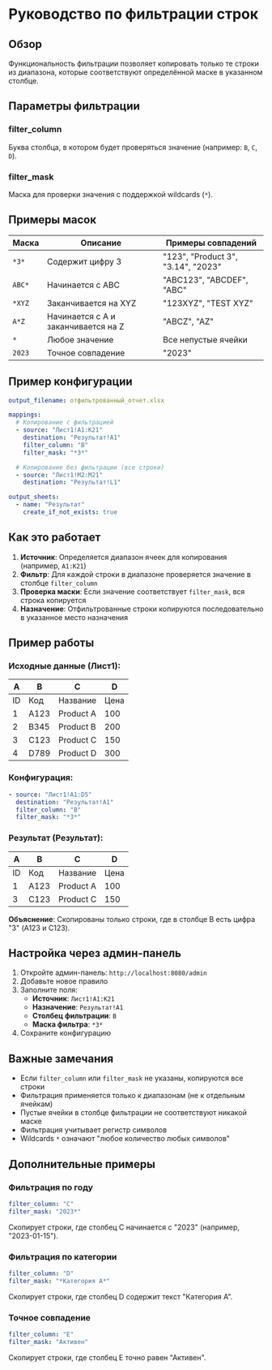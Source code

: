 # Руководство по фильтрации строк

## Обзор

Функциональность фильтрации позволяет копировать только те строки из диапазона, которые соответствуют определённой маске в указанном столбце.

## Параметры фильтрации

### filter_column
Буква столбца, в котором будет проверяться значение (например: `B`, `C`, `D`).

### filter_mask
Маска для проверки значения с поддержкой wildcards (`*`).

## Примеры масок

| Маска | Описание | Примеры совпадений |
|-------|----------|-------------------|
| `*3*` | Содержит цифру 3 | "123", "Product 3", "3.14", "2023" |
| `ABC*` | Начинается с ABC | "ABC123", "ABCDEF", "ABC" |
| `*XYZ` | Заканчивается на XYZ | "123XYZ", "TEST XYZ" |
| `A*Z` | Начинается с A и заканчивается на Z | "ABCZ", "AZ" |
| `*` | Любое значение | Все непустые ячейки |
| `2023` | Точное совпадение | "2023" |

## Пример конфигурации

```yaml
output_filename: отфильтрованный_отчет.xlsx

mappings:
  # Копирование с фильтрацией
  - source: "Лист1!A1:K21"
    destination: "Результат!A1"
    filter_column: "B"
    filter_mask: "*3*"

  # Копирование без фильтрации (все строки)
  - source: "Лист1!M2:M21"
    destination: "Результат!L1"

output_sheets:
  - name: "Результат"
    create_if_not_exists: true
```

## Как это работает

1. **Источник**: Определяется диапазон ячеек для копирования (например, `A1:K21`)
2. **Фильтр**: Для каждой строки в диапазоне проверяется значение в столбце `filter_column`
3. **Проверка маски**: Если значение соответствует `filter_mask`, вся строка копируется
4. **Назначение**: Отфильтрованные строки копируются последовательно в указанное место назначения

## Пример работы

### Исходные данные (Лист1):

| A | B | C | D |
|---|---|---|---|
| ID | Код | Название | Цена |
| 1 | A123 | Product A | 100 |
| 2 | B345 | Product B | 200 |
| 3 | C123 | Product C | 150 |
| 4 | D789 | Product D | 300 |

### Конфигурация:
```yaml
- source: "Лист1!A1:D5"
  destination: "Результат!A1"
  filter_column: "B"
  filter_mask: "*3*"
```

### Результат (Результат):

| A | B | C | D |
|---|---|---|---|
| ID | Код | Название | Цена |
| 1 | A123 | Product A | 100 |
| 3 | C123 | Product C | 150 |

**Объяснение**: Скопированы только строки, где в столбце B есть цифра "3" (A123 и C123).

## Настройка через админ-панель

1. Откройте админ-панель: `http://localhost:8080/admin`
2. Добавьте новое правило
3. Заполните поля:
   - **Источник**: `Лист1!A1:K21`
   - **Назначение**: `Результат!A1`
   - **Столбец фильтрации**: `B`
   - **Маска фильтра**: `*3*`
4. Сохраните конфигурацию

## Важные замечания

- Если `filter_column` или `filter_mask` не указаны, копируются все строки
- Фильтрация применяется только к диапазонам (не к отдельным ячейкам)
- Пустые ячейки в столбце фильтрации не соответствуют никакой маске
- Фильтрация учитывает регистр символов
- Wildcards `*` означают "любое количество любых символов"

## Дополнительные примеры

### Фильтрация по году
```yaml
filter_column: "C"
filter_mask: "2023*"
```
Скопирует строки, где столбец C начинается с "2023" (например, "2023-01-15").

### Фильтрация по категории
```yaml
filter_column: "D"
filter_mask: "*Категория А*"
```
Скопирует строки, где столбец D содержит текст "Категория А".

### Точное совпадение
```yaml
filter_column: "E"
filter_mask: "Активен"
```
Скопирует строки, где столбец E точно равен "Активен".
